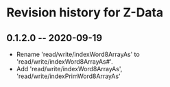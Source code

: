 # Revision history for Z-Data

## 0.1.2.0  -- 2020-09-19

* Rename 'read/write/indexWord8ArrayAs' to 'read/write/indexWord8ArrayAs#'.
* Add 'read/write/indexWord8ArrayAs', 'read/write/indexPrimWord8ArrayAs'

